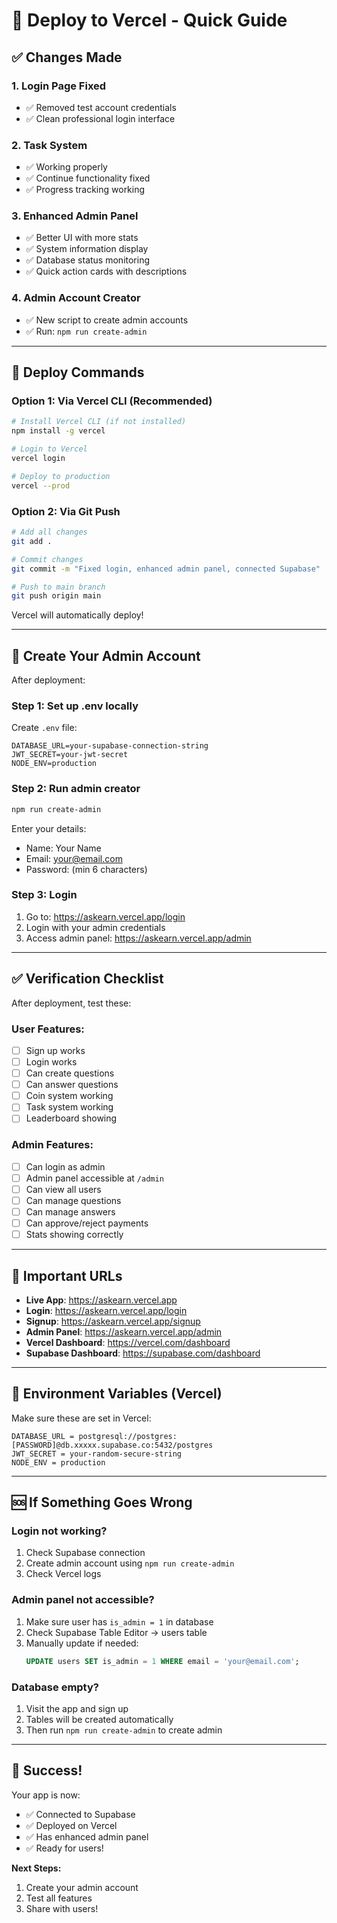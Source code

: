 # 🚀 Deploy to Vercel - Quick Guide

## ✅ Changes Made

### 1. **Login Page Fixed**
- ✅ Removed test account credentials
- ✅ Clean professional login interface

### 2. **Task System**
- ✅ Working properly
- ✅ Continue functionality fixed
- ✅ Progress tracking working

### 3. **Enhanced Admin Panel**
- ✅ Better UI with more stats
- ✅ System information display
- ✅ Database status monitoring
- ✅ Quick action cards with descriptions

### 4. **Admin Account Creator**
- ✅ New script to create admin accounts
- ✅ Run: `npm run create-admin`

---

## 🚀 Deploy Commands

### Option 1: Via Vercel CLI (Recommended)

```bash
# Install Vercel CLI (if not installed)
npm install -g vercel

# Login to Vercel
vercel login

# Deploy to production
vercel --prod
```

### Option 2: Via Git Push

```bash
# Add all changes
git add .

# Commit changes
git commit -m "Fixed login, enhanced admin panel, connected Supabase"

# Push to main branch
git push origin main
```

Vercel will automatically deploy!

---

## 🔐 Create Your Admin Account

After deployment:

### Step 1: Set up .env locally

Create `.env` file:
```env
DATABASE_URL=your-supabase-connection-string
JWT_SECRET=your-jwt-secret
NODE_ENV=production
```

### Step 2: Run admin creator

```bash
npm run create-admin
```

Enter your details:
- Name: Your Name
- Email: your@email.com
- Password: (min 6 characters)

### Step 3: Login

1. Go to: https://askearn.vercel.app/login
2. Login with your admin credentials
3. Access admin panel: https://askearn.vercel.app/admin

---

## ✅ Verification Checklist

After deployment, test these:

### User Features:
- [ ] Sign up works
- [ ] Login works
- [ ] Can create questions
- [ ] Can answer questions
- [ ] Coin system working
- [ ] Task system working
- [ ] Leaderboard showing

### Admin Features:
- [ ] Can login as admin
- [ ] Admin panel accessible at `/admin`
- [ ] Can view all users
- [ ] Can manage questions
- [ ] Can manage answers
- [ ] Can approve/reject payments
- [ ] Stats showing correctly

---

## 🔗 Important URLs

- **Live App**: https://askearn.vercel.app
- **Login**: https://askearn.vercel.app/login
- **Signup**: https://askearn.vercel.app/signup
- **Admin Panel**: https://askearn.vercel.app/admin
- **Vercel Dashboard**: https://vercel.com/dashboard
- **Supabase Dashboard**: https://supabase.com/dashboard

---

## 📝 Environment Variables (Vercel)

Make sure these are set in Vercel:

```
DATABASE_URL = postgresql://postgres:[PASSWORD]@db.xxxxx.supabase.co:5432/postgres
JWT_SECRET = your-random-secure-string
NODE_ENV = production
```

---

## 🆘 If Something Goes Wrong

### Login not working?
1. Check Supabase connection
2. Create admin account using `npm run create-admin`
3. Check Vercel logs

### Admin panel not accessible?
1. Make sure user has `is_admin = 1` in database
2. Check Supabase Table Editor → users table
3. Manually update if needed:
   ```sql
   UPDATE users SET is_admin = 1 WHERE email = 'your@email.com';
   ```

### Database empty?
1. Visit the app and sign up
2. Tables will be created automatically
3. Then run `npm run create-admin` to create admin

---

## 🎉 Success!

Your app is now:
- ✅ Connected to Supabase
- ✅ Deployed on Vercel
- ✅ Has enhanced admin panel
- ✅ Ready for users!

**Next Steps:**
1. Create your admin account
2. Test all features
3. Share with users!
